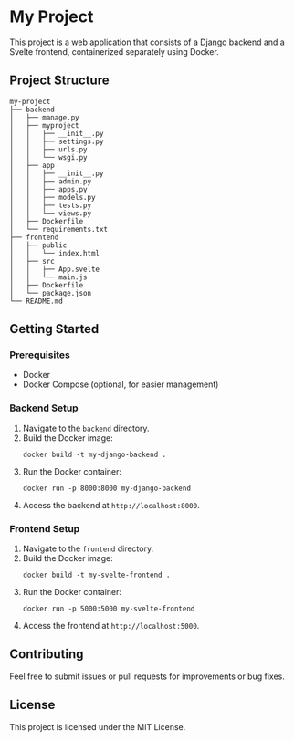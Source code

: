 # My Project

This project is a web application that consists of a Django backend and a Svelte frontend, containerized separately using Docker.

## Project Structure

```
my-project
├── backend
│   ├── manage.py
│   ├── myproject
│   │   ├── __init__.py
│   │   ├── settings.py
│   │   ├── urls.py
│   │   └── wsgi.py
│   ├── app
│   │   ├── __init__.py
│   │   ├── admin.py
│   │   ├── apps.py
│   │   ├── models.py
│   │   ├── tests.py
│   │   └── views.py
│   ├── Dockerfile
│   └── requirements.txt
├── frontend
│   ├── public
│   │   └── index.html
│   ├── src
│   │   ├── App.svelte
│   │   └── main.js
│   ├── Dockerfile
│   └── package.json
└── README.md
```

## Getting Started

### Prerequisites

- Docker
- Docker Compose (optional, for easier management)

### Backend Setup

1. Navigate to the `backend` directory.
2. Build the Docker image:
   ```
   docker build -t my-django-backend .
   ```
3. Run the Docker container:
   ```
   docker run -p 8000:8000 my-django-backend
   ```
4. Access the backend at `http://localhost:8000`.

### Frontend Setup

1. Navigate to the `frontend` directory.
2. Build the Docker image:
   ```
   docker build -t my-svelte-frontend .
   ```
3. Run the Docker container:
   ```
   docker run -p 5000:5000 my-svelte-frontend
   ```
4. Access the frontend at `http://localhost:5000`.

## Contributing

Feel free to submit issues or pull requests for improvements or bug fixes.

## License

This project is licensed under the MIT License.